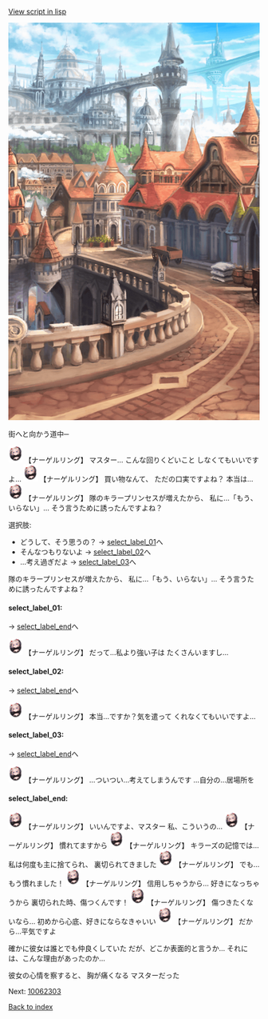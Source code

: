 [View script in lisp](../scripts/10062302.txt)

![town.png](../images/backgrounds/town.png)

街へと向かう道中─

<img src="../images/units/100621.png" alt="100621.png" height="34"/>
【ナーゲルリング】
マスター…
こんな回りくどいこと
しなくてもいいですよ…

<img src="../images/units/100621.png" alt="100621.png" height="34"/>
【ナーゲルリング】
買い物なんて、
ただの口実ですよね？
本当は…

<img src="../images/units/100621.png" alt="100621.png" height="34"/>
【ナーゲルリング】
隊のキラープリンセスが増えたから、
私に…「もう、いらない」…
そう言うために誘ったんですよね？

選択肢:
- どうして、そう思うの？ → [select_label_01](#select_label_01)へ
- そんなつもりないよ → [select_label_02](#select_label_02)へ
- …考え過ぎだよ → [select_label_03](#select_label_03)へ

隊のキラープリンセスが増えたから、
私に…「もう、いらない」…
そう言うために誘ったんですよね？

#### select_label_01:
 → [select_label_end](#select_label_end)へ

<img src="../images/units/100621.png" alt="100621.png" height="34"/>
【ナーゲルリング】
だって…私より強い子は
たくさんいますし…

#### select_label_02:
 → [select_label_end](#select_label_end)へ

<img src="../images/units/100621.png" alt="100621.png" height="34"/>
【ナーゲルリング】
本当…ですか？気を遣って
くれなくてもいいですよ…

#### select_label_03:
 → [select_label_end](#select_label_end)へ

<img src="../images/units/100621.png" alt="100621.png" height="34"/>
【ナーゲルリング】
…ついつい…考えてしまうんです
…自分の…居場所を

#### select_label_end:

<img src="../images/units/100621.png" alt="100621.png" height="34"/>
【ナーゲルリング】
いいんですよ、マスター
私、こういうの…

<img src="../images/units/100621.png" alt="100621.png" height="34"/>
【ナーゲルリング】
慣れてますから

<img src="../images/units/100621.png" alt="100621.png" height="34"/>
【ナーゲルリング】
キラーズの記憶では…
私は何度も主に捨てられ、
裏切られてきました

<img src="../images/units/100621.png" alt="100621.png" height="34"/>
【ナーゲルリング】
でも…もう慣れました！

<img src="../images/units/100621.png" alt="100621.png" height="34"/>
【ナーゲルリング】
信用しちゃうから…
好きになっちゃうから
裏切られた時、傷つくんです！

<img src="../images/units/100621.png" alt="100621.png" height="34"/>
【ナーゲルリング】
傷つきたくないなら…
初めから心底、好きにならなきゃいい

<img src="../images/units/100621.png" alt="100621.png" height="34"/>
【ナーゲルリング】
だから…平気ですよ

確かに彼女は誰とでも仲良くしていた
だが、どこか表面的と言うか…
それには、こんな理由があったのか…

彼女の心情を察すると、
胸が痛くなる
マスターだった

Next: [10062303](10062303.md)

[Back to index](index.md)
